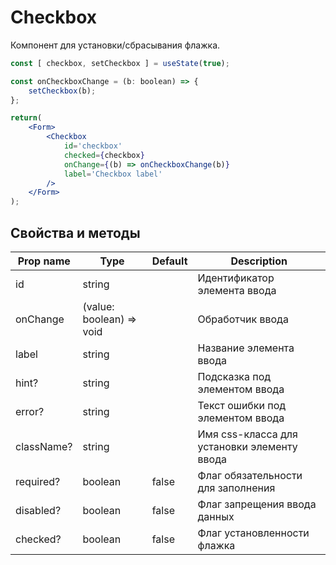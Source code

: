 # Checkbox
Компонент для установки/сбрасывания флажка.

```jsx
const [ checkbox, setCheckbox ] = useState(true);

const onCheckboxChange = (b: boolean) => {
    setCheckbox(b);
};

return(
    <Form>
        <Checkbox
            id='checkbox'
            checked={checkbox}
            onChange={(b) => onCheckboxChange(b)}
            label='Checkbox label'
        />
    </Form>
);
```

## Свойства и методы
|Prop name|Type|Default|Description|
|---------|----|-------|-----------|
|id|string||Идентификатор элемента ввода|
|onChange|(value: boolean) => void||Обработчик ввода|
|label|string||Название элемента ввода|
|hint?|string||Подсказка под элементом ввода|
|error?|string||Текст ошибки под элементом ввода|
|className?|string||Имя css-класса для установки элементу ввода|
|required?|boolean|false|Флаг обязательности для заполнения|
|disabled?|boolean|false|Флаг запрещения ввода данных|
|checked?|boolean|false|Флаг установленности флажка|
